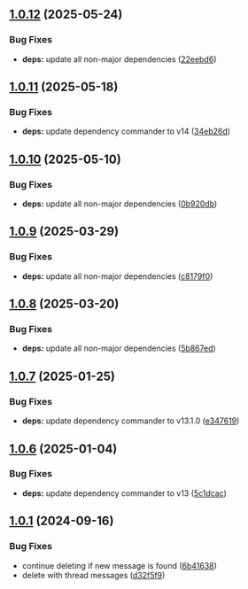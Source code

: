 ## [1.0.12](https://github.com/HiromiShikata/npm-cli-slack-message-deleter/compare/v1.0.11...v1.0.12) (2025-05-24)


### Bug Fixes

* **deps:** update all non-major dependencies ([22eebd6](https://github.com/HiromiShikata/npm-cli-slack-message-deleter/commit/22eebd647886dd2602cd8090308846b6f20786e6))

## [1.0.11](https://github.com/HiromiShikata/npm-cli-slack-message-deleter/compare/v1.0.10...v1.0.11) (2025-05-18)


### Bug Fixes

* **deps:** update dependency commander to v14 ([34eb26d](https://github.com/HiromiShikata/npm-cli-slack-message-deleter/commit/34eb26d93b9e229dbea980c8420ca413d7c5fc25))

## [1.0.10](https://github.com/HiromiShikata/npm-cli-slack-message-deleter/compare/v1.0.9...v1.0.10) (2025-05-10)


### Bug Fixes

* **deps:** update all non-major dependencies ([0b920db](https://github.com/HiromiShikata/npm-cli-slack-message-deleter/commit/0b920db70b70e77a7c3a8b58f1dc0d793273ace4))

## [1.0.9](https://github.com/HiromiShikata/npm-cli-slack-message-deleter/compare/v1.0.8...v1.0.9) (2025-03-29)


### Bug Fixes

* **deps:** update all non-major dependencies ([c8179f0](https://github.com/HiromiShikata/npm-cli-slack-message-deleter/commit/c8179f09450dc6f12c6df873f72fcdf99075e4c5))

## [1.0.8](https://github.com/HiromiShikata/npm-cli-slack-message-deleter/compare/v1.0.7...v1.0.8) (2025-03-20)


### Bug Fixes

* **deps:** update all non-major dependencies ([5b867ed](https://github.com/HiromiShikata/npm-cli-slack-message-deleter/commit/5b867ed1992c3a3ff23f8fb4ae05d2205ea80f84))

## [1.0.7](https://github.com/HiromiShikata/npm-cli-slack-message-deleter/compare/v1.0.6...v1.0.7) (2025-01-25)


### Bug Fixes

* **deps:** update dependency commander to v13.1.0 ([e347619](https://github.com/HiromiShikata/npm-cli-slack-message-deleter/commit/e347619af7d3c541b5f55953c2b442ecbcf11c79))

## [1.0.6](https://github.com/HiromiShikata/npm-cli-slack-message-deleter/compare/v1.0.5...v1.0.6) (2025-01-04)


### Bug Fixes

* **deps:** update dependency commander to v13 ([5c1dcac](https://github.com/HiromiShikata/npm-cli-slack-message-deleter/commit/5c1dcac0b5b26debe7ce4aafb570013934a99c7a))

## [1.0.1](https://github.com/HiromiShikata/npm-cli-slack-message-deleter/compare/v1.0.0...v1.0.1) (2024-09-16)


### Bug Fixes

* continue deleting if new message is found ([6b41638](https://github.com/HiromiShikata/npm-cli-slack-message-deleter/commit/6b416387352be8eeeca6e4f8830f14d09988938e))
* delete with thread messages ([d32f5f9](https://github.com/HiromiShikata/npm-cli-slack-message-deleter/commit/d32f5f966477e78cc4cfc2b5b656500c7644f5ed))
